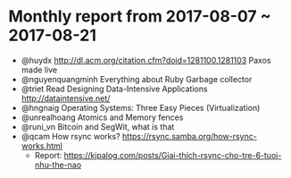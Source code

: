 # Monthly report from 2017-08-07 ~ 2017-08-21

- @huydx http://dl.acm.org/citation.cfm?doid=1281100.1281103 Paxos made live
- @nguyenquangminh Everything about Ruby Garbage collector
- @triet Read Designing Data-Intensive Applications http://dataintensive.net/
- @hngnaig Operating Systems: Three Easy Pieces (Virtualization)
- @unrealhoang Atomics and Memory fences
- @runi_vn Bitcoin and SegWit, what is that
- @qcam How rsync works? https://rsync.samba.org/how-rsync-works.html
  - Report: https://kipalog.com/posts/Giai-thich-rsync-cho-tre-6-tuoi-nhu-the-nao
